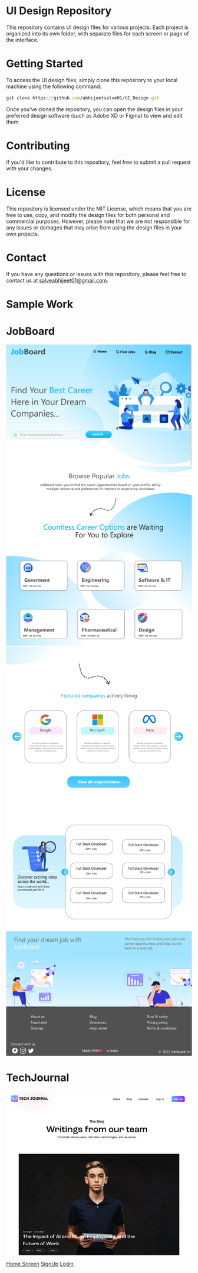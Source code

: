 # UI Design Repository

This repository contains UI design files for various projects. Each project is organized into its own folder, with separate files for each screen or page of the interface.

# Getting Started

To access the UI design files, simply clone this repository to your local machine using the following command:

```ruby
git clone https://github.com/abhijeetsalve01/UI_Design.git
```

Once you've cloned the repository, you can open the design files in your preferred design software (such as Adobe XD or Figma) to view and edit them.


# Contributing


If you'd like to contribute to this repository, feel free to submit a pull request with your changes.


# License


This repository is licensed under the MIT License, which means that you are free to use, copy, and modify the design files for both personal and commercial purposes. However, please note that we are not responsible for any issues or damages that may arise from using the design files in your own projects.


# Contact


If you have any questions or issues with this repository, please feel free to contact us at salveabhijeet01@gmail.com.

# Sample Work

# JobBoard
![Home Screen](./JobBoard.com/JobBoard_1.PNG)
![JobSector](./JobBoard.com/JobBoard_2.PNG)
![Companies](./JobBoard.com/JobBoard_3.PNG)
![JobsCategory](./JobBoard.com/JobBoard_4.PNG)
![Footer](./JobBoard.com/JobBoard_5.PNG)

# TechJournal

![Home Screen](./TechJournal.com/TechJournal_1.PNG)
[Home Screen](./TechJournal.com/TechJournal_1.PNG)
[SignUp](./TechJournal.com/TechJournal_1.PNG)
[LogIn](./TechJournal.com/TechJournal_1.PNG)


